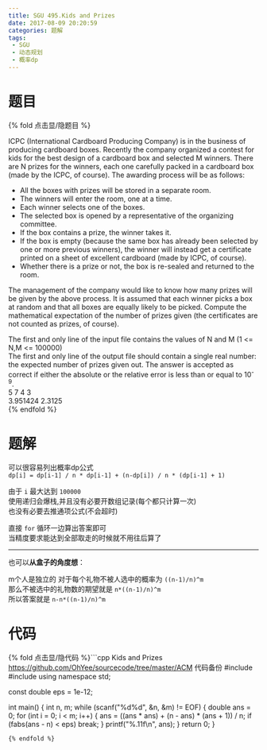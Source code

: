 ```yaml
---
title: SGU 495.Kids and Prizes
date: 2017-08-09 20:20:59
categories: 题解
tags:
 - SGU
 - 动态规划
 - 概率dp
---
```


# 题目

{% fold 点击显/隐题目 %}
<div class="oj"><div class="part" title="Description">
ICPC (International Cardboard Producing Company) is in the business of producing cardboard boxes. Recently the company organized a contest for kids for the best design of a cardboard box and selected M winners. There are N prizes for the winners, each one carefully packed in a cardboard box (made by the ICPC, of course). The awarding process will be as follows: 

- All the boxes with prizes will be stored in a separate room. 
- The winners will enter the room, one at a time. 
- Each winner selects one of the boxes. 
- The selected box is opened by a representative of the organizing committee. 
- If the box contains a prize, the winner takes it. 
- If the box is empty (because the same box has already been selected by one or more previous winners), the winner will instead get a certificate printed on a sheet of excellent cardboard (made by ICPC, of course). 
- Whether there is a prize or not, the box is re-sealed and returned to the room. 

The management of the company would like to know how many prizes will be given by the above process. It is assumed that each winner picks a box at random and that all boxes are equally likely to be picked. Compute the mathematical expectation of the number of prizes given (the certificates are not counted as prizes, of course). 

</div><div class="part" title="Input">
The first and only line of the input file contains the values of N and M (1 &lt;= N,M &lt;= 100000) 

</div><div class="part" title="Output">
The first and only line of the output file should contain a single real number: the expected number of prizes given out. The answer is accepted as correct if either the absolute or the relative error is less than or equal to 10<sup>-9</sup>. 

</div><div class="samp"><div class="clear"></div><div class="input part" title="Sample Input">
5 7
4 3

</div><div class="output part" title="Sample Output">
3.951424
2.3125

</div><div class="clear"></div></div></div>
{% endfold %}

<!--more-->

# 题解

可以很容易列出概率dp公式  
`dp[i] = dp[i-1] / n * dp[i-1] + (n-dp[i]) / n * (dp[i-1] + 1)`  

由于 `i` 最大达到 `100000`  
使用递归会爆栈,并且没有必要开数组记录(每个都只计算一次)  
也没有必要去推通项公式(不会超时)  

直接 `for` 循环一边算出答案即可  
当精度要求能达到全部取走的时候就不用往后算了  


-------
也可以**从盒子的角度想**：

m个人是独立的
对于每个礼物不被人选中的概率为 `((n-1)/n)^m`  
那么不被选中的礼物数的期望就是 `n*((n-1)/n)^m`   
所以答案就是 `n-n*((n-1)/n)^m`  

# 代码
{% fold 点击显/隐代码 %}```cpp Kids and Prizes https://github.com/OhYee/sourcecode/tree/master/ACM 代码备份
#include <algorithm>
#include <cstdio>
using namespace std;

const double eps = 1e-12;

int main() {
    int n, m;
    while (scanf("%d%d", &n, &m) != EOF) {
        double ans = 0;
        for (int i = 0; i < m; i++) {
            ans = ((ans * ans) + (n - ans) * (ans + 1)) / n;
            if (fabs(ans - n) < eps)
                break;
        }
        printf("%.11f\n", ans);
    }
    return 0;
}
```
{% endfold %}